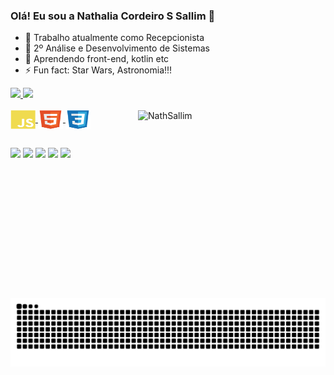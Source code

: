 ### Olá! Eu sou a Nathalia Cordeiro S Sallim 🚀

- 🔭 Trabalho atualmente como Recepcionista
- 🌱 2º Análise e Desenvolvimento de Sistemas
- 👯 Aprendendo front-end, kotlin etc
- ⚡ Fun fact: Star Wars, Astronomia!!!

 <div>
  <a href="https://github.com/NathaliaCSS">
  <img height="180em" src="https://github-readme-stats.vercel.app/api?username=NathaliaCSS&show_icons=true&theme=dracula&include_all_commits=true&count_private=true"/>
  <img height="180em" src="https://github-readme-stats.vercel.app/api/top-langs/?username=NathaliaCSS&layout=compact&langs_count=7&theme=dracula"/>
   </div>
<div style="display: inline_block"><br>
  <img align="center" alt="Rafa-Js" height="30" width="40" src="https://raw.githubusercontent.com/devicons/devicon/master/icons/javascript/javascript-plain.svg">
  <img align="center" alt="Rafa-HTML" height="30" width="40" src="https://raw.githubusercontent.com/devicons/devicon/master/icons/html5/html5-original.svg">
  <img align="center" alt="Rafa-CSS" height="30" width="40" src="https://raw.githubusercontent.com/devicons/devicon/master/icons/css3/css3-original.svg">
  <img align="right" alt="NathSallim" src="https://i.picasion.com/pic91/c3003d54306ffc8a40fd53e54021818a.gif" width="300" height="300" border="0" alt="https://picasion.com/i/2DNfN" /></a><br /><a href="https://media.discordapp.net"</a>

</div>
  
  
  ##
 
<div> 
  <a href="https://instagram.com/natthhcordeiros" target="_blank"><img src="https://img.shields.io/badge/-Instagram-%23E4405F?style=for-the-badge&logo=instagram&logoColor=white" target="_blank"></a>
 <a href="https://discord.gg/pDbY76q8Qf" target="_blank"><img src="https://img.shields.io/badge/Discord-7289DA?style=for-the-badge&logo=discord&logoColor=white" target="_blank"></a> 
  <a href = "mailto:nathalia141@gmail.com"><img src="https://img.shields.io/badge/-Gmail-%23333?style=for-the-badge&logo=gmail&logoColor=white" target="_blank"></a>
  <a href = "mailto:nathalia141@hotmail.com"><img src="https://img.shields.io/badge/-Hotmail-%23333?style=for-the-badge&logo=hotmail&logoColor=white" target="_blank"></a>
  <a href="https://www.linkedin.com/in/nathalia-cordeiro-salgado-5b8734140/" target="_blank"><img src="https://img.shields.io/badge/-LinkedIn-%230077B5?style=for-the-badge&logo=linkedin&logoColor=white" target="_blank"></a> 
 
  ![Snake animation](https://github.com/NathaliaCSS/NathaliaC/blob/output/github-contribution-grid-snake.svg)
 
</div>

 
 
